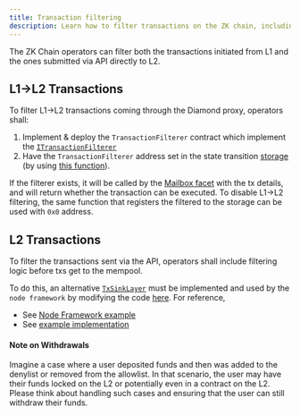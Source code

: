 ```yaml
---
title: Transaction filtering
description: Learn how to filter transactions on the ZK chain, including L1→L2 and L2 transactions.
---
```


The ZK Chain operators can filter both the transactions initiated from L1 and the ones submitted via API directly to L2.

## L1->L2 Transactions
To filter L1→L2 transactions coming through the Diamond proxy, operators shall:

1. Implement & deploy the `TransactionFilterer` contract which implement the
   [`ITransactionFilterer`](https://github.com/matter-labs/era-contracts/blob/dev/l1-contracts/contracts/state-transition/chain-interfaces/ITransactionFilterer.sol#L8)
2. Have the `TransactionFilterer` address set in the state transition
   [storage](https://github.com/matter-labs/era-contracts/blob/dev/l1-contracts/contracts/state-transition/chain-deps/ZkSyncHyperchainStorage.sol)
   (by using [this function](https://github.com/matter-labs/era-contracts/blob/dev/l1-contracts/contracts/state-transition/chain-deps/facets/Admin.sol#L116)).

If the filterer exists, it will be called by the
[Mailbox facet](https://github.com/matter-labs/era-contracts/blob/994897b14eb1d8e77c809da2db3379e7b58125b5/l1-contracts/contracts/state-transition/chain-deps/facets/Mailbox.sol#L239)
with the tx details, and will return whether the transaction can be executed.
To disable L1→L2 filtering, the same function that registers the filtered to the storage can be used with `0x0` address.

## L2 Transactions

To filter the transactions sent via the API, operators shall include filtering logic before txs get to the mempool.

To do this, an alternative [`TxSinkLayer`](https://github.com/matter-labs/zksync-era/blob/main/core/node/node_framework/src/implementations/layers/web3_api/tx_sink.rs)
must be implemented and used by the `node framework` by modifying the code
[here](https://github.com/matter-labs/zksync-era/blob/main/core/bin/zksync_server/src/node_builder.rs#L230).
For reference,

- See [Node Framework example](https://github.com/matter-labs/zksync-era/blob/main/core/node/node_framework/examples/main_node.rs#L416)
- See [example implementation](https://github.com/matter-labs/zksync-era/pull/1782)

#### Note on Withdrawals

Imagine a case where a user deposited funds and then was added to the denylist or removed from the allowlist.
In that scenario, the user may have their funds locked on the L2 or potentially even in a contract on the L2.
Please think about handling such cases and ensuring that the user can still withdraw their funds.
